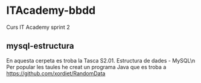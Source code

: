 # ITAcademy-bbdd
 Curs IT Academy sprint 2

## mysql-estructura
En aquesta cerpeta es troba la Tasca S2.01. Estructura de dades - MySQL\n
 Per popular les taules he creat un programa Java que es troba a https://github.com/xordiet/RandomData

